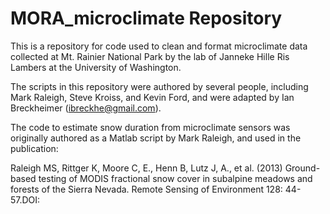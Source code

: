 MORA_microclimate Repository
========================================================

This is a repository for code used to clean and format microclimate data collected at Mt. Rainier National Park by the lab of Janneke Hille Ris Lambers at the University of Washington.

The scripts in this repository were authored by several people, including Mark Raleigh, Steve Kroiss, and Kevin Ford, and were adapted by Ian Breckheimer (ibreckhe@gmail.com).

The code to estimate snow duration from microclimate sensors was originally authored as a Matlab script by Mark Raleigh, and used in the publication:

Raleigh MS, Rittger K, Moore C, E., Henn B, Lutz J, A., et al. (2013) Ground-based testing of MODIS fractional snow cover in subalpine meadows and forests of the Sierra Nevada. Remote Sensing of Environment 128: 44-57.DOI: